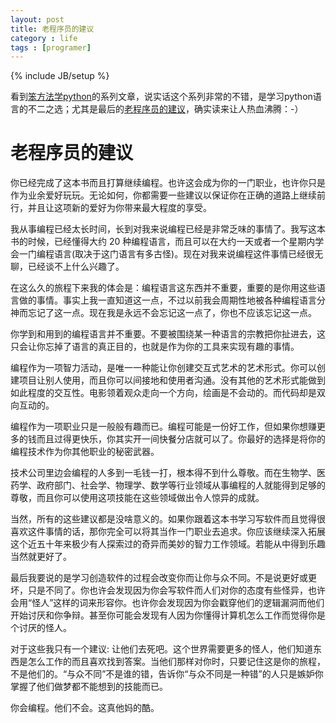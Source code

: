 ```yaml
---
layout: post
title: 老程序员的建议
category : life
tags : [programer]
---
```

{% include JB/setup %}

看到[笨方法学python](http://learn-python-the-hard-way-zh_cn-translation.readthedocs.org)的系列文章，说实话这个系列非常的不错，是学习python语言的不二之选；尤其是最后的[老程序员的建议](http://learn-python-the-hard-way-zh_cn-translation.readthedocs.org/en/1.0/advice.html)，确实读来让人热血沸腾：-）

老程序员的建议
==============

你已经完成了这本书而且打算继续编程。也许这会成为你的一门职业，也许你只是作为业余爱好玩玩。无论如何，你都需要一些建议以保证你在正确的道路上继续前行，并且让这项新的爱好为你带来最大程度的享受。

我从事编程已经太长时间，长到对我来说编程已经是非常乏味的事情了。我写这本书的时候，已经懂得大约 20 种编程语言，而且可以在大约一天或者一个星期内学会一门编程语言(取决于这门语言有多古怪)。现在对我来说编程这件事情已经很无聊，已经谈不上什么兴趣了。

在这么久的旅程下来我的体会是：编程语言这东西并不重要，重要的是你用这些语言做的事情。事实上我一直知道这一点，不过以前我会周期性地被各种编程语言分神而忘记了这一点。现在我是永远不会忘记这一点了，你也不应该忘记这一点。

你学到和用到的编程语言并不重要。不要被围绕某一种语言的宗教把你扯进去，这只会让你忘掉了语言的真正目的，也就是作为你的工具来实现有趣的事情。

编程作为一项智力活动，是唯一一种能让你创建交互式艺术的艺术形式。你可以创建项目让别人使用，而且你可以间接地和使用者沟通。没有其他的艺术形式能做到如此程度的交互性。电影领着观众走向一个方向，绘画是不会动的。而代码却是双向互动的。

编程作为一项职业只是一般般有趣而已。编程可能是一份好工作，但如果你想赚更多的钱而且过得更快乐，你其实开一间快餐分店就可以了。你最好的选择是将你的编程技术作为你其他职业的秘密武器。

技术公司里边会编程的人多到一毛钱一打，根本得不到什么尊敬。而在生物学、医药学、政府部门、社会学、物理学、数学等行业领域从事编程的人就能得到足够的尊敬，而且你可以使用这项技能在这些领域做出令人惊异的成就。

当然，所有的这些建议都是没啥意义的。如果你跟着这本书学习写软件而且觉得很喜欢这件事情的话，那你完全可以将其当作一门职业去追求。你应该继续深入拓展这个近五十年来极少有人探索过的奇异而美妙的智力工作领域。若能从中得到乐趣当然就更好了。

最后我要说的是学习创造软件的过程会改变你而让你与众不同。不是说更好或更坏，只是不同了。你也许会发现因为你会写软件而人们对你的态度有些怪异，也许会用“怪人”这样的词来形容你。也许你会发现因为你会戳穿他们的逻辑漏洞而他们开始讨厌和你争辩。甚至你可能会发现有人因为你懂得计算机怎么工作而觉得你是个讨厌的怪人。

对于这些我只有一个建议: 让他们去死吧。这个世界需要更多的怪人，他们知道东西是怎么工作的而且喜欢找到答案。当他们那样对你时，只要记住这是你的旅程，不是他们的。“与众不同”不是谁的错，告诉你“与众不同是一种错”的人只是嫉妒你掌握了他们做梦都不能想到的技能而已。

你会编程。他们不会。这真他妈的酷。
